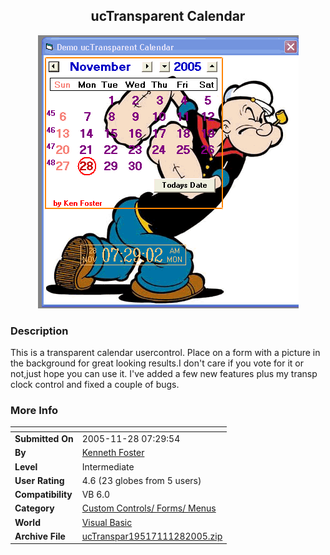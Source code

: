 ﻿<div align="center">

## ucTransparent Calendar

<img src="PIC20051128842442290.gif">
</div>

### Description

This is a transparent calendar usercontrol. Place on a form with a picture in the background for great looking results.I don't care if you vote for it or not,just hope you can use it. I've added a few new features plus my transp clock control and fixed a couple of bugs.
 
### More Info
 


<span>             |<span>
---                |---
**Submitted On**   |2005-11-28 07:29:54
**By**             |[Kenneth Foster](https://github.com/Planet-Source-Code/PSCIndex/blob/master/ByAuthor/kenneth-foster.md)
**Level**          |Intermediate
**User Rating**    |4.6 (23 globes from 5 users)
**Compatibility**  |VB 6\.0
**Category**       |[Custom Controls/ Forms/  Menus](https://github.com/Planet-Source-Code/PSCIndex/blob/master/ByCategory/custom-controls-forms-menus__1-4.md)
**World**          |[Visual Basic](https://github.com/Planet-Source-Code/PSCIndex/blob/master/ByWorld/visual-basic.md)
**Archive File**   |[ucTranspar19517111282005\.zip](https://github.com/Planet-Source-Code/kenneth-foster-uctransparent-calendar__1-63387/archive/master.zip)








